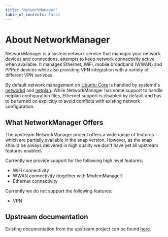 ```yaml
---
title: "NetworkManager"
table_of_contents: False
---
```


# About NetworkManager

NetworkManager is a system network service that manages your network
devices and connections, attempts to keep network connectivity active
when available. It manages Ethernet, WiFi, mobile broadband (WWAN) and
PPPoE devices while also providing VPN integration with a variety of
different VPN serivces.

By default network management on [Ubuntu Core](https://www.ubuntu.com/core) is
handled by systemd's
[networkd](https://www.freedesktop.org/software/systemd/man/systemd-networkd.service.html)
and [netplan](https://launchpad.net/netplan). While NetworkManager has some
support to handle netplan configuration files, Ethernet support is disabled by
default and has to be turned on explicitly to avoid conflicts with existing
network configuration.

## What NetworkManager Offers

The upstream NetworkManager project offers a wide range of features which are
partially available in the snap version. However,
as the snap should be always delivered in high quality we don't have yet all
upstream features enabled.

Currently we provide support for the following high level features:

 * WiFi connectivity
 * WWAN connectivity (together with ModemManager)
 * Ethernet connectivity

 Currently we do not support the following features:

  * VPN

## Upstream documentation

Existing documentation from the upstream project can be found
[here](https://wiki.gnome.org/Projects/NetworkManager).
